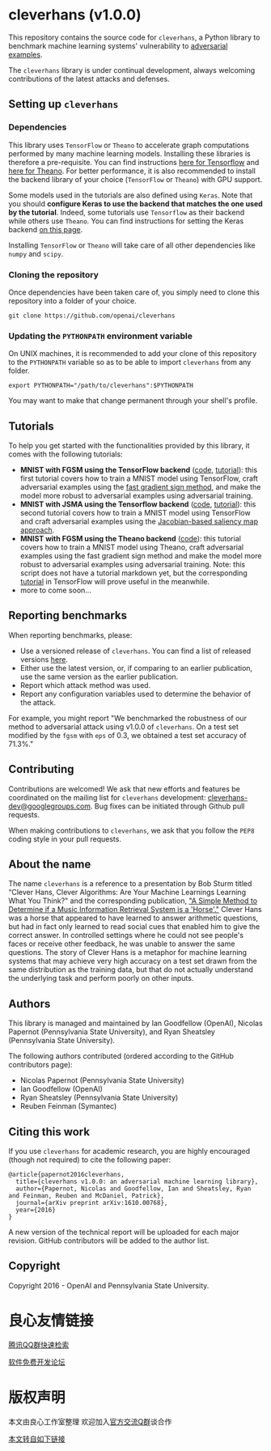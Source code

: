 # cleverhans (v1.0.0)

 

This repository contains the source code for `cleverhans`, a Python library to
benchmark machine learning systems' vulnerability to
[adversarial examples](http://u.720life.cn/g/e388ee8f1fdc79c4c48d01b7c30cecc9c590412888f4dfd9beb2e770cdbdc60d3d1367cf4436e6ced4517487e0b6f335a72795fbc8934e026c7522a84d477061).

The `cleverhans` library is under continual development, always welcoming
contributions of the latest attacks and defenses.

## Setting up `cleverhans`

### Dependencies

This library uses `TensorFlow` or `Theano` to accelerate graph 
computations performed by many machine learning models. 
Installing these libraries is therefore a pre-requisite. 
You can find instructions 
[here for Tensorflow](http://u.720life.cn/g/de14350178d8232a6828b0e4db6a4d7b0cb576b44c72a97a53b3244cec9c7eda6f51d5b9a94501e035d4dcf980cc8840)
and [here for Theano](http://u.720life.cn/g/5233a6d7a6d166bb31785e8f1074e38cd205e94df67bd63664dff6ed2c98f78a9d7cffe73290ece07f771d8ca138168d9d4bd990d3bb0974735e6119856b4058).
For better performance, it is also recommended to install the
backend library of your choice (`TensorFlow` or `Theano`) with GPU support.

Some models used in the tutorials are also defined using `Keras`.
Note that you should **configure Keras to use the backend that matches
the one used by the tutorial**. Indeed, some tutorials use `Tensorflow`
as their backend while others use `Theano`. You
can find instructions for
setting the Keras backend [on this page](http://u.720life.cn/g/0b0d7e8f2a8da4f210f18d7319f0a16986f24a99fec5c1555dd6ca158535b683). 

Installing `TensorFlow` or `Theano` will
take care of all other dependencies like `numpy` and `scipy`.

### Cloning the repository 

Once dependencies have been taken care of, you simply need to clone
this repository into a folder of your choice. 

```
git clone https://github.com/openai/cleverhans
```

### Updating the `PYTHONPATH` environment variable

On UNIX machines, it is recommended to add your clone of this repository to the
`PYTHONPATH` variable so as to be able to import `cleverhans` from any folder.

```
export PYTHONPATH="/path/to/cleverhans":$PYTHONPATH
```

You may want to make that change permanent through your shell's profile.

## Tutorials

To help you get started with the functionalities provided by this library, it
comes with the following tutorials:
* **MNIST with FGSM using the TensorFlow backend** ([code](tutorials/mnist_tutorial_tf.py), [tutorial](tutorials/mnist_tutorial_tf.md)): this first
tutorial covers how to train a MNIST model using TensorFlow,
craft adversarial examples using the [fast gradient sign method](http://u.720life.cn/g/ef50ff7c3b5c85de9d07d6f28fa057545a962f1d45a963ee39d133a34863325a), 
and make the model more robust to adversarial
examples using adversarial training.
* **MNIST with JSMA using the Tensorflow backend** ([code](tutorials/mnist_tutorial_jsma.py), [tutorial](tutorials/mnist_tutorial_jsma.md)): this second
tutorial covers how to train a MNIST model using TensorFlow and
craft adversarial examples using the [Jacobian-based saliency map approach](http://u.720life.cn/g/ef50ff7c3b5c85de9d07d6f28fa057546d5ddd929b0f892f21ee6f115544c325). 
* **MNIST with FGSM using the Theano backend** ([code](tutorials/mnist_tutorial_th.py)): this
tutorial covers how to train a MNIST model using Theano,
craft adversarial examples using the fast gradient sign
method and make the model more robust to
adversarial examples using adversarial training.
Note: this script does not have a tutorial markdown
yet, but the corresponding [tutorial](tutorials/mnist_tutorial_tf.md) in TensorFlow
will prove useful in the meanwhile.
* more to come soon...
 
## Reporting benchmarks

When reporting benchmarks, please:
* Use a versioned release of `cleverhans`. You can find a list of released versions [here](http://u.720life.cn/g/54145d0471d91890860f7f8463c03046eaa9e61ed3500273d226f7fcd9e9a91856ef3a33a873f22dfb6fdd8ba8174d5f).
* Either use the latest version, or, if comparing to an earlier publication, use the same version as the earlier publication.
* Report which attack method was used.
* Report any configuration variables used to determine the behavior of the attack.

For example, you might report "We benchmarked the robustness of our method to
adversarial attack using v1.0.0 of `cleverhans`. On a test set modified by the
`fgsm` with `eps` of 0.3, we obtained a test set accuracy of 71.3%."

## Contributing

Contributions are welcomed! We ask that new efforts and features be coordinated
on the mailing list for `cleverhans` development: [cleverhans-dev@googlegroups.com](http://u.720life.cn/g/941693b557d072bb769494a6a61fcd979ee9fee4d4fd0c2a6b8a30bc68eade2120b0bdeafc4dd16396d5377bed32a77848167bba6df423dfb71caa7a16c9d91e). 
Bug fixes can be initiated through Github pull requests.

When making contributions to `cleverhans`, we ask that you follow the 
`PEP8` coding style in your pull requests. 

## About the name

The name `cleverhans` is a reference to a presentation by Bob Sturm titled
“Clever Hans, Clever Algorithms: Are Your Machine Learnings Learning What You
Think?" and the corresponding publication, ["A Simple Method to Determine if a
Music Information Retrieval System is a
'Horse'."](http://u.720life.cn/g/9e82bf4a493e96d7a7f3c02f5e1db3ea9ce877e15b61806e47f568f689d6ef0fb6ba1e098677c0c60525654fc99b7caa) Clever Hans was a
horse that appeared to have learned to answer arithmetic questions, but had in
fact only learned to read social cues that enabled him to give the correct
answer. In controlled settings where he could not see people's faces or receive
other feedback, he was unable to answer the same questions. The story of Clever
Hans is a metaphor for machine learning systems that may achieve very high
accuracy on a test set drawn from the same distribution as the training data,
but that do not actually understand the underlying task and perform poorly on
other inputs.

## Authors

This library is managed and maintained by Ian Goodfellow (OpenAI),
Nicolas Papernot (Pennsylvania State University), and
Ryan Sheatsley (Pennsylvania State University).

The following authors contributed (ordered according to the GitHub contributors page):
* Nicolas Papernot (Pennsylvania State University)
* Ian Goodfellow (OpenAI)
* Ryan Sheatsley (Pennsylvania State University)
* Reuben Feinman (Symantec)

## Citing this work

If you use `cleverhans` for academic research, you are highly encouraged 
(though not required) to cite the following paper:

```
@article{papernot2016cleverhans,
  title={cleverhans v1.0.0: an adversarial machine learning library},
  author={Papernot, Nicolas and Goodfellow, Ian and Sheatsley, Ryan and Feinman, Reuben and McDaniel, Patrick},
  journal={arXiv preprint arXiv:1610.00768},
  year={2016}
}
```

A new version of the technical report will be uploaded for each major
revision. GitHub contributors will be added to the author list.

## Copyright

Copyright 2016 - OpenAI and Pennsylvania State University.



 # 良心友情链接

[腾讯QQ群快速检索](http://u.720life.cn/s/8cf73f7c)

[软件免费开发论坛](http://u.720life.cn/s/bbb01dc0)

# 版权声明 

本文由良心工作室整理 欢迎加入[官方交流Q群](https://u.720life.cn/s/f2316816)谈合作

[本文转自如下链接](http://u.720life.cn/g/2e71d0f0a5c601172267ba20d3a43c6ea215123c26defeba0c75866a2f3d8513f7b39f70b49969d5d04d0e71903ba0a2a5029759b09baa9477e7015dc122d474)